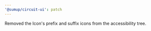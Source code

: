 ```yaml
---
'@sumup/circuit-ui': patch
---
```


Removed the Icon's prefix and suffix icons from the accessibility tree.
